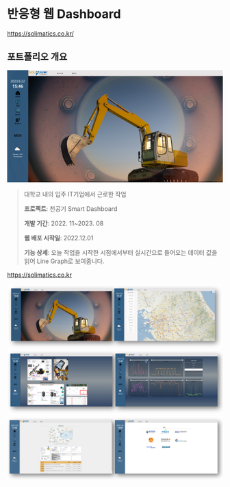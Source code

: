 # 반응형 웹 Dashboard
https://solimatics.co.kr/
<h2>포트폴리오 개요</h2>
<img src="images/readme_home.jpg">

> 대학교 내의 입주 IT기업에서 근로한 작업
>
>**프로젝트**: 천공기 Smart Dashboard 
>
>**개발 기간**: 2022. 11~2023. 08 
>
>**웹 배포 시작일**: 2022.12.01
>
>**기능 상세**: 오늘 작업을 시작한 시점에서부터 실시간으로 들어오는 데이터 값을 읽어 Line Graph로 보여줍니다.

https://solimatics.co.kr

<img src="images/readme1.jpg">
<img src="images/readme2.jpg">
<img src="images/readme3.jpg">
